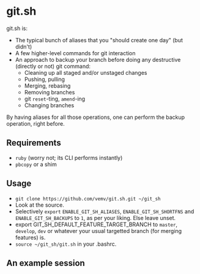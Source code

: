 # git.sh

git.sh is:

* The typical bunch of aliases that you "should create one day" (but didn't)
* A few higher-level commands for git interaction
* An approach to backup your branch before doing any destructive (directly or not) git command:
  - Cleaning up all staged and/or unstaged changes
  - Pushing, pulling
  - Merging, rebasing
  - Removing branches
  - git `reset`-ting, `amend`-ing
  - Changing branches

By having aliases for all those operations, one can perform the backup operation, right before.

## Requirements

* `ruby` (worry not; its CLI performs instantly)
* `pbcopy` or a shim

## Usage

* `git clone https://github.com/vemv/git.sh.git ~/git_sh`
* Look at the source.
* Selectively `export` `ENABLE_GIT_SH_ALIASES`, `ENABLE_GIT_SH_SHORTFNS` and `ENABLE_GIT_SH_BACKUPS` to `1`, as per your liking. Else leave unset.
* export GIT_SH_DEFAULT_FEATURE_TARGET_BRANCH to `master`, `develop`, `dev` or whatever your usual targetted branch (for merging features) is.
* `source ~/git_sh/git.sh` in your .bashrc.

## An example session